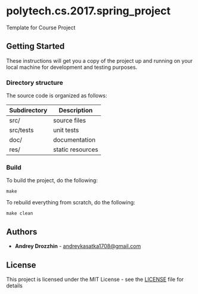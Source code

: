 # polytech.cs.2017.spring_project
Template for Course Project

## Getting Started
These instructions will get you a copy of the project up and running on your local machine for development and testing purposes.

### Directory structure
The source code is organized as follows:

Subdirectory | Description
-------------|-------------------
src/         | source files 
src/tests    | unit tests 
doc/         | documentation 
res/         | static resources

### Build
To build the project, do the following:
````
make
````
To rebuild everything from scratch, do the following:
````
make clean
````

## Authors
* **Andrey Drozzhin** - andreykasatka1708@gmail.com

## License
This project is licensed under the MIT License - see the [LICENSE](LICENSE) file for details
